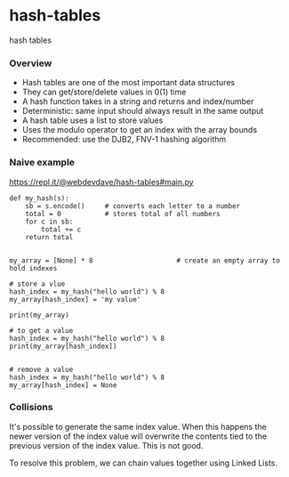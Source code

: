 # hash-tables
hash tables

### Overview

- Hash tables are one of the most important data structures
- They can get/store/delete values in 0(1) time
- A hash function takes in a string and returns and index/number
- Deterministic: same input should always result in the same output
- A hash table uses a list to store values
- Uses the modulo operator to get an index with the array bounds
- Recommended: use the DJB2, FNV-1 hashing algorithm


### Naive example

https://repl.it/@webdevdave/hash-tables#main.py

```
def my_hash(s):
    sb = s.encode()     # converts each letter to a number
    total = 0           # stores total of all numbers
    for c in sb:
        total += c
    return total        
        
        
my_array = [None] * 8                     # create an empty array to hold indexes

# store a vlue
hash_index = my_hash("hello world") % 8   
my_array[hash_index] = 'my value'         

print(my_array)

# to get a value
hash_index = my_hash("hello world") % 8
print(my_array[hash_index])


# remove a value
hash_index = my_hash("hello world") % 8
my_array[hash_index] = None
```

### Collisions

It's possible to generate the same index value.  When this happens the newer version of the index value will overwrite the contents tied to the previous version of the index value.  This is not good.    

To resolve this problem, we can chain values together using Linked Lists.

